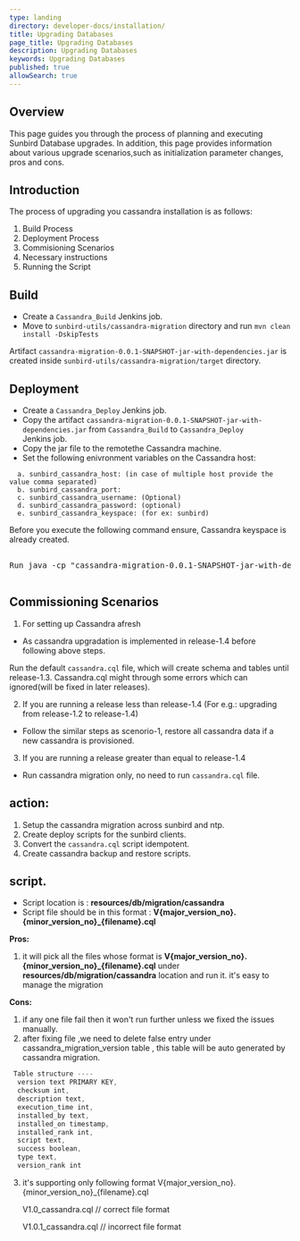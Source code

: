 ```yaml
---
type: landing
directory: developer-docs/installation/
title: Upgrading Databases
page_title: Upgrading Databases
description: Upgrading Databases
keywords: Upgrading Databases
published: true
allowSearch: true
---
```

## Overview 
This page guides you through the process of planning and executing Sunbird Database upgrades. In addition, this page provides information about various upgrade scenarios,such as initialization parameter changes, pros and cons.

## Introduction

The process of upgrading you cassandra installation is as follows:
  
  1. Build Process
  2. Deployment Process
  3. Commisioning Scenarios 
  4. Necessary instructions 
  5. Running the Script

## Build

* Create a `Cassandra_Build` Jenkins job. 
* Move to `sunbird-utils/cassandra-migration` directory and run `mvn clean install -DskipTests`

Artifact `cassandra-migration-0.0.1-SNAPSHOT-jar-with-dependencies.jar` is created inside `sunbird-utils/cassandra-migration/target` directory.

## Deployment

* Create a `Cassandra_Deploy` Jenkins job. 
* Copy the artifact `cassandra-migration-0.0.1-SNAPSHOT-jar-with-dependencies.jar`  from  `Cassandra_Build` to `Cassandra_Deploy`     
  Jenkins job.
* Copy the jar file to the remotethe  Cassandra machine. 
* Set the following enivronment variables on the Cassandra host:

```
  a. sunbird_cassandra_host: (in case of multiple host provide the value comma separated) 
  b. sunbird_cassandra_port: 
  c. sunbird_cassandra_username: (Optional) 
  d. sunbird_cassandra_password: (optional) 
  e. sunbird_cassandra_keyspace: (for ex: sunbird)
```

Before you execute the following command ensure, Cassandra keyspace is already created.

<pre>

Run java -cp "cassandra-migration-0.0.1-SNAPSHOT-jar-with-dependencies.jar com.contrastsecurity.cassandra.migration.utils.MigrationScriptEntryPoint` on the remote cassandra machine.

</pre>

## Commissioning Scenarios

1. For setting up Cassandra afresh 

* As cassandra upgradation is implemented in release-1.4 before following above steps.

Run the default `cassandra.cql` file, which will create schema and tables until release-1.3. 
Cassandra.cql might through some errors which can ignored(will be fixed in later releases). 

2. If you are running a release less than release-1.4 (For e.g.: upgrading from release-1.2 to release-1.4)

* Follow the similar steps as scenorio-1, restore all cassandra data if a new cassandra is provisioned.

3. If you are running a release greater than equal to release-1.4 

* Run cassandra migration only, no need to run `cassandra.cql` file. 

## action:

1) Setup the cassandra migration across sunbird and ntp. 
2) Create deploy scripts for the sunbird clients.
3) Convert the `cassandra.cql` script idempotent.
4) Create cassandra backup and restore scripts.


## script.

* Script location is : **resources/db/migration/cassandra**
* Script file should be in this format : **V{major_version_no}.{minor_version_no}_{filename}.cql**

**Pros:**

1. it will pick all the files whose format is **V{major_version_no}.{minor_version_no}_{filename}.cql** under **resources/db/migration/cassandra**  location and run it. it's easy to manage the migration

**Cons:**
1. if any one file fail then it won't run further unless we fixed the issues manually.
2. after fixing file ,we need to delete false entry under cassandra_migration_version table , this table will be auto generated by cassandra migration.

  ```javascript 
   Table structure ----
    version text PRIMARY KEY,
    checksum int,
    description text,
    execution_time int,
    installed_by text,
    installed_on timestamp,
    installed_rank int,
    script text,
    success boolean,
    type text,
    version_rank int
   ```

3.  it's supporting only following format
      V{major_version_no}.{minor_version_no}_{filename}.cql
    
    V1.0_cassandra.cql // correct file format

    V1.0.1_cassandra.cql // incorrect file format 

